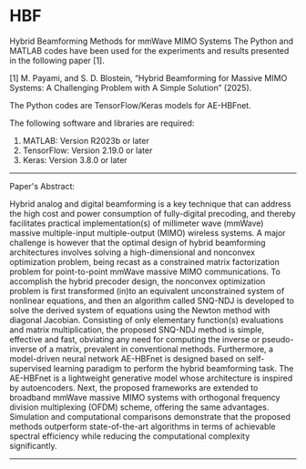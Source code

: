 # HBF
Hybrid Beamforming Methods for mmWave MIMO Systems
The Python and MATLAB codes have been used for the experiments and results presented in the following paper [1]. 

[1] M. Payami, and S. D. Blostein, “Hybrid Beamforming for Massive MIMO Systems: A Challenging Problem with A Simple Solution” (2025).

The Python codes are TensorFlow/Keras models for AE-HBFnet.

The following software and libraries are required:
1) MATLAB: Version R2023b or later
2) TensorFlow: Version 2.19.0 or later
3) Keras: Version 3.8.0 or later

***************************************************************************************************

Paper's Abstract: 

Hybrid analog and digital beamforming is a key technique that can address the high cost and power consumption of fully-digital precoding, and thereby facilitates practical implementation(s) of millimeter wave (mmWave) massive multiple-input multiple-output (MIMO) wireless systems. A major challenge is however that the optimal design of hybrid beamforming architectures involves solving a high-dimensional and nonconvex optimization problem, being recast as a constrained matrix factorization problem for point-to-point mmWave massive MIMO communications. To accomplish the hybrid precoder design, the nonconvex optimization problem is first transformed (in)to an equivalent unconstrained system of nonlinear equations, and then an algorithm called SNQ-NDJ is developed to solve the derived system of equations using the Newton method with diagonal Jacobian. Consisting of only elementary function(s) evaluations and matrix multiplication, the proposed SNQ-NDJ method is simple, effective and fast, obviating any need for computing the inverse or pseudo-inverse of a matrix, prevalent in conventional methods. Furthermore, a model-driven neural network AE-HBFnet is designed based on self-supervised learning paradigm to perform the hybrid beamforming task. The AE-HBFnet is a lightweight generative model whose architecture is inspired by autoencoders. Next, the proposed frameworks are extended to broadband mmWave massive MIMO systems with orthogonal frequency division multiplexing (OFDM) scheme, offering the same advantages. Simulation and computational comparisons demonstrate that the proposed methods outperform state-of-the-art algorithms in terms of achievable spectral efficiency while reducing the computational complexity significantly. 

***************************************************************************************************
